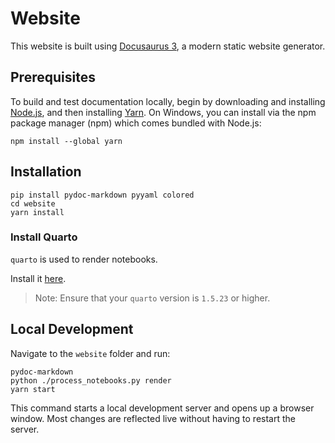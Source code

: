 # Website

This website is built using [Docusaurus 3](https://docusaurus.io/), a modern static website generator.

## Prerequisites

To build and test documentation locally, begin by downloading and installing [Node.js](https://nodejs.org/en/download/), and then installing [Yarn](https://classic.yarnpkg.com/en/).
On Windows, you can install via the npm package manager (npm) which comes bundled with Node.js:

```console
npm install --global yarn
```

## Installation

```console
pip install pydoc-markdown pyyaml colored
cd website
yarn install
```

### Install Quarto

`quarto` is used to render notebooks.

Install it [here](https://github.com/quarto-dev/quarto-cli/releases).

> Note: Ensure that your `quarto` version is `1.5.23` or higher.

## Local Development

Navigate to the `website` folder and run:

```console
pydoc-markdown
python ./process_notebooks.py render
yarn start
```

This command starts a local development server and opens up a browser window. Most changes are reflected live without having to restart the server.
